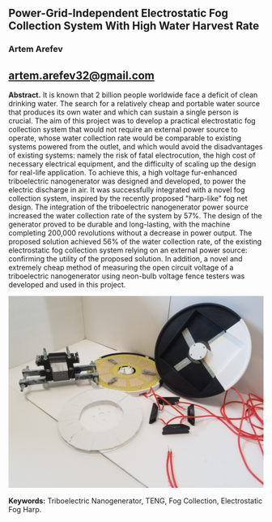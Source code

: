 ## Power-Grid-Independent Electrostatic Fog Collection System With High Water Harvest Rate

### Artem Arefev
## artem.arefev32@gmail.com

**Abstract.** It is known that 2 billion people worldwide face a deficit of clean drinking water. The search for a relatively cheap and portable water source that produces its own water and which can sustain a single person is crucial. The aim of this project was to develop a practical electrostatic fog collection system that would not require an external power source to operate, whose water collection rate would be comparable to existing systems powered from the outlet, and which would avoid the disadvantages of existing systems: namely the risk of fatal electrocution, the high cost of necessary electrical equipment, and the difficulty of scaling up the design for real-life application. To achieve this, a high voltage fur-enhanced triboelectric nanogenerator was designed and developed, to power the electric discharge in air. It was successfully integrated with a novel fog collection system, inspired by the recently proposed "harp-like" fog net design. The integration of the triboelectric nanogenerator power source increased the water collection rate of the system by 57%. The design of the generator proved to be durable and long-lasting, with the machine completing 200,000 revolutions without a decrease in power output. The proposed solution achieved 56% of the water collection rate, of the existing electrostatic fog collection system relying on an external power source: confirming the utility of the proposed solution. In addition, a novel and extremely cheap method of measuring the open circuit voltage of a triboelectric nanogenerator using neon-bulb voltage fence testers was developed and used in this project.

![Image](/other/proposed_solution.jpg)
<br />

**Keywords:** Triboelectric Nanogenerator, TENG, Fog Collection, Electrostatic Fog Harp.